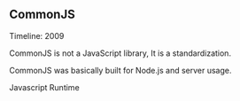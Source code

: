 ## CommonJS

Timeline: 2009

CommonJS is not a JavaScript library, It is a standardization.

CommonJS was basically built for Node.js and server usage.  

Javascript Runtime
